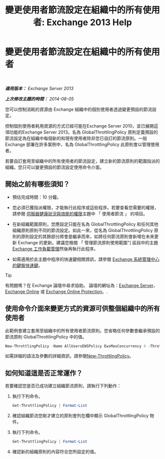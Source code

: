 ﻿---
title: '變更使用者節流設定在組織中的所有使用者: Exchange 2013 Help'
TOCTitle: 變更使用者節流設定在組織中的所有使用者
ms:assetid: c45cacfc-768d-4605-9bb0-53e30273fe4d
ms:mtpsurl: https://technet.microsoft.com/zh-tw/library/JJ863578(v=EXCHG.150)
ms:contentKeyID: 50554059
ms.date: 05/21/2018
mtps_version: v=EXCHG.150
ms.translationtype: MT
---

# 變更使用者節流設定在組織中的所有使用者

 

_**適用版本：** Exchange Server 2013_

_**上次修改主題的時間：** 2014-08-05_

您可以控制消耗的資源由 Exchange 組織中的個別使用者透過變更預設的節流設定。

控制個別使用者耗用資源的方式已經可能在Exchange Server 2010，並已展開這項功能的Exchange Server 2013。名為 GlobalThrottlingPolicy 原則定義預設的節流設定為在組織中每個新的和現有使用者除非您已自訂的節流原則。一般 Exchange 部署在許多案例中，名為 GlobalThrottlingPolicy 此原則會以管理使用者。

若要自訂套用至組織中的所有使用者的節流設定，建立新的節流原則的範圍指派的組織。您只可以變更預設的節流設定使用命令介面。

## 開始之前有哪些須知？

  - 預估完成時間：10 分鐘。

  - 您必須已獲指派權限，才能執行此程序或這些程序。若要查看您需要的權限，請參閱 [伺服器健康狀況與效能的權限](server-health-and-performance-permissions-exchange-2013-help.md)主題中 「 使用者節流 」 的項目。

  - 在新組織範圍原則，您應設定只能在名為 GlobalThrottlingPolicy 和任何其他組織原則原則不同的節流設定。如此一來，從名為 GlobalThrottlingPolicy 原則的原則設定的其餘部分將會是繼承而來，如將任何節流原則會新增在未來更新 Exchange 的更新。建議您檢閱 「 管理節流原則使用範圍"\] 區段中的主題[Exchange 工作負載管理](exchange-workload-management-exchange-2013-help.md)然後再執行此程序。

  - 如需適用於此主題中程序的快速鍵相關資訊，請參閱 [Exchange 系統管理中心的鍵盤快速鍵](keyboard-shortcuts-in-the-exchange-admin-center-exchange-online-protection-help.md)。


> [!TIP]  
> 有問題嗎？在 Exchange 論壇中尋求協助。 論壇的網址為：<a href="https://go.microsoft.com/fwlink/p/?linkid=60612">Exchange Server</a>、 <a href="https://go.microsoft.com/fwlink/p/?linkid=267542">Exchange Online</a> 或 <a href="https://go.microsoft.com/fwlink/p/?linkid=285351">Exchange Online Protection</a>。.




## 使用命令介面來變更方式的資源可供整個組織中的所有使用者

此範例會建立套用至組織中的所有使用者節流原則。您省略任何參數會繼承預設的節流原則 GlobalThrottlingPolicy 中的值。

```powershell
New-ThrottlingPolicy -Name AllUsersEWSPolicy EwsMaxConcurrency 4 -ThrottlingPolicyScope Organization
```

如需詳細的語法及參數的詳細資訊，請參閱[New-ThrottlingPolicy](https://technet.microsoft.com/zh-tw/library/dd351045\(v=exchg.150\))。

## 如何知道這是否正常運作？

若要確認您是否已成功建立組織節流原則，請執行下列動作：

1.  執行下列命令。
    
    ```powershell
    Get-ThrottlingPolicy | Format-List
    ```

2.  確認組織節流您剛才建立的原則會列在欄中顯示 GlobalThrottlingPolicy 物件。

3.  執行下列命令。
    
    ```powershell
    Get-ThrottlingPolicy | Format-List
    ```

4.  確認新的組織原則的內容符合您所設定的值。

